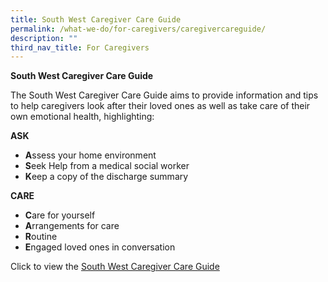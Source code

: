 ```yaml
---
title: South West Caregiver Care Guide
permalink: /what-we-do/for-caregivers/caregivercareguide/
description: ""
third_nav_title: For Caregivers
---
```

**South West Caregiver Care Guide**

The South West Caregiver Care Guide aims to provide information and tips to help caregivers look after their loved ones as well as take care of their own emotional health, highlighting:

**ASK**

* **A**ssess your home environment
* **S**eek Help from a medical social worker
* **K**eep a copy of the discharge summary

**CARE**
* **C**are for yourself
* **A**rrangements for care
* **R**outine
* **E**ngaged loved ones in conversation

Click to view the [South West Caregiver Care Guide](/files/south-west-caregiver-care-guide.pdf)